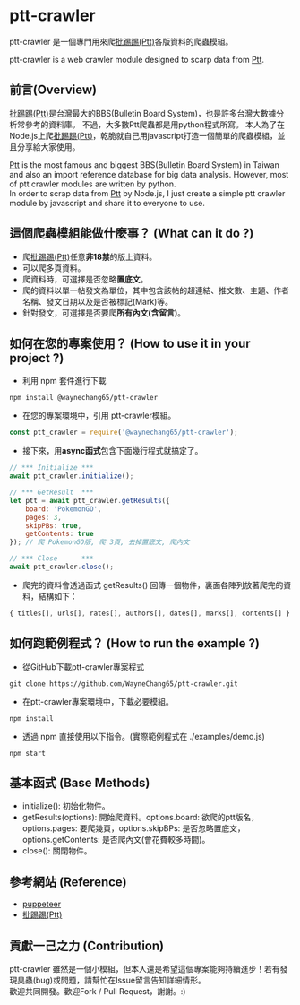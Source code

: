# ptt-crawler
ptt-crawler 是一個專門用來爬[批踢踢(Ptt)](https://www.ptt.cc/index.html)各版資料的爬蟲模組。  
  
ptt-crawler is a web crawler module designed to scarp data from [Ptt](https://www.ptt.cc/index.html).

## 前言(Overview)
[批踢踢(Ptt)](https://www.ptt.cc/index.html)是台灣最大的BBS(Bulletin Board System)，也是許多台灣大數據分析常參考的資料庫。
不過，大多數Ptt爬蟲都是用python程式所寫。
本人為了在Node.js上爬[批踢踢(Ptt)](https://www.ptt.cc/index.html)，乾脆就自己用javascript打造一個簡單的爬蟲模組，並且分享給大家使用。 
  
[Ptt](https://www.ptt.cc/index.html) is the most famous and biggest BBS(Bulletin Board System) in Taiwan and also an import reference database for big data analysis.
However, most of ptt crawler modules are written by python.  
In order to scrap data from [Ptt](https://www.ptt.cc/index.html) by Node.js, 
I just create a simple ptt crawler module by javascript and share it to everyone to use.

## 這個爬蟲模組能做什麼事？ (What can it do ?)
* 爬[批踢踢(Ptt)](https://www.ptt.cc/index.html)任意**非18禁**的版上資料。
* 可以爬多頁資料。
* 爬資料時，可選擇是否忽略**置底文**。
* 爬的資料以單一帖發文為單位，其中包含該帖的超連結、推文數、主題、作者名稱、發文日期以及是否被標記(Mark)等。
* 針對發文，可選擇是否要爬**所有內文(含留言)**。

## 如何在您的專案使用？ (How to use it in your project ?)
* 利用 npm 套件進行下載  
```
npm install @waynechang65/ptt-crawler
```
* 在您的專案環境中，引用 ptt-crawler模組。
```javascript
const ptt_crawler = require('@waynechang65/ptt-crawler');
```

* 接下來，用**async函式**包含下面幾行程式就搞定了。
```javascript
// *** Initialize *** 
await ptt_crawler.initialize();

// *** GetResult  ***
let ptt = await ptt_crawler.getResults({
    board: 'PokemonGO',
    pages: 3,
    skipPBs: true,
    getContents: true
}); // 爬 PokemonGO版, 爬 3頁, 去掉置底文, 爬內文

// *** Close      ***
await ptt_crawler.close();
```

* 爬完的資料會透過函式 getResults() 回傳一個物件，裏面各陣列放著爬完的資料，結構如下：
```javascript
{ titles[], urls[], rates[], authors[], dates[], marks[], contents[] }
```

## 如何跑範例程式？ (How to run the example ?)

* 從GitHub下載ptt-crawler專案程式
```
git clone https://github.com/WayneChang65/ptt-crawler.git
```

* 在ptt-crawler專案環境中，下載必要模組。
```
npm install
```

* 透過 npm 直接使用以下指令。(實際範例程式在 ./examples/demo.js)  
```
npm start
```

## 基本函式 (Base Methods)
* initialize(): 初始化物件。
* getResults(options): 開始爬資料。options.board: 欲爬的ptt版名，options.pages: 要爬幾頁，options.skipBPs: 是否忽略置底文，options.getContents: 是否爬內文(會花費較多時間)。
* close(): 關閉物件。

## 參考網站 (Reference)
* [puppeteer](https://github.com/GoogleChrome/puppeteer)
* [批踢踢(Ptt)](https://www.ptt.cc/index.html)

## 貢獻一己之力 (Contribution)
ptt-crawler 雖然是一個小模組，但本人還是希望這個專案能夠持續進步！若有發現臭蟲(bug)或問題，請幫忙在Issue留言告知詳細情形。  
歡迎共同開發。歡迎Fork / Pull Request，謝謝。:)  
